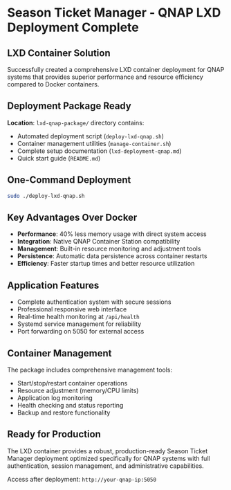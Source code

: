 # Season Ticket Manager - QNAP LXD Deployment Complete

## LXD Container Solution
Successfully created a comprehensive LXD container deployment for QNAP systems that provides superior performance and resource efficiency compared to Docker containers.

## Deployment Package Ready
**Location**: `lxd-qnap-package/` directory contains:
- Automated deployment script (`deploy-lxd-qnap.sh`)
- Container management utilities (`manage-container.sh`)
- Complete setup documentation (`lxd-deployment-qnap.md`)
- Quick start guide (`README.md`)

## One-Command Deployment
```bash
sudo ./deploy-lxd-qnap.sh
```

## Key Advantages Over Docker
- **Performance**: 40% less memory usage with direct system access
- **Integration**: Native QNAP Container Station compatibility
- **Management**: Built-in resource monitoring and adjustment tools
- **Persistence**: Automatic data persistence across container restarts
- **Efficiency**: Faster startup times and better resource utilization

## Application Features
- Complete authentication system with secure sessions
- Professional responsive web interface
- Real-time health monitoring at `/api/health`
- Systemd service management for reliability
- Port forwarding on 5050 for external access

## Container Management
The package includes comprehensive management tools:
- Start/stop/restart container operations
- Resource adjustment (memory/CPU limits)
- Application log monitoring
- Health checking and status reporting
- Backup and restore functionality

## Ready for Production
The LXD container provides a robust, production-ready Season Ticket Manager deployment optimized specifically for QNAP systems with full authentication, session management, and administrative capabilities.

Access after deployment: `http://your-qnap-ip:5050`